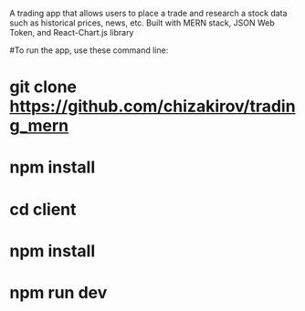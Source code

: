 A trading app that allows users to place a trade and research a stock data such as historical prices, news, etc. Built with MERN stack, JSON Web Token, and React-Chart.js library

#To run the app, use these command line:

# git clone https://github.com/chizakirov/trading_mern
# npm install
# cd client
# npm install
# npm run dev
